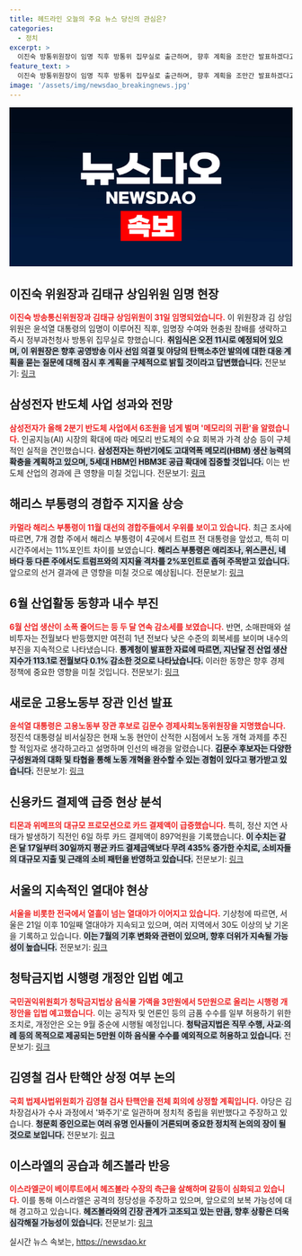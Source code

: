 ```yaml
---
title: 헤드라인 오늘의 주요 뉴스 당신의 관심은?
categories:
  - 정치
excerpt: >
  이진숙 방통위원장이 임명 직후 방통위 집무실로 출근하며, 향후 계획을 조만간 발표하겠다고 밝혔다. 공영방송 이사 선임 및 야당의 탄핵소추안 대응이 주목받고 있다.
feature_text: >
  이진숙 방통위원장이 임명 직후 방통위 집무실로 출근하며, 향후 계획을 조만간 발표하겠다고 밝혔다. 공영방송 이사 선임 및 야당의 탄핵소추안 대응이 주목받고 있다.
image: '/assets/img/newsdao_breakingnews.jpg'
---
```


<p><img src="/assets/img/newsdao_breakingnews.jpg" alt="firstkoreanews 속보" /></p>

<h2 data-ke-size="size26">이진숙 위원장과 김태규 상임위원 임명 현장</h2>

<p data-ke-size="size16"><b><span style="color: #ee2323;">이진숙 방송통신위원장과 김태규 상임위원이 31일 임명되었습니다.</span></b> 이 위원장과 김 상임위원은 윤석열 대통령의 임명이 이루어진 직후, 임명장 수여와 현충원 참배를 생략하고 즉시 정부과천청사 방통위 집무실로 향했습니다. <b><span style="background-color: #21538527;">취임식은 오전 11시로 예정되어 있으며, 이 위원장은 향후 공영방송 이사 선임 의결 및 야당의 탄핵소추안 발의에 대한 대응 계획을 묻는 질문에 대해 잠시 후 계획을 구체적으로 밝힐 것이라고 답변했습니다.</span></b> 전문보기: <a href="https://www.yna.co.kr/view/AKR20240731046000017">링크</a></p>

<h2 data-ke-size="size26">삼성전자 반도체 사업 성과와 전망</h2>

<p data-ke-size="size16"><b><span style="color: #ee2323;">삼성전자가 올해 2분기 반도체 사업에서 6조원을 넘게 벌며 '메모리의 귀환'을 알렸습니다.</span></b> 인공지능(AI) 시장의 확대에 따라 메모리 반도체의 수요 회복과 가격 상승 등이 구체적인 실적을 견인했습니다. <b><span style="background-color: #21538527;">삼성전자는 하반기에도 고대역폭 메모리(HBM) 생산 능력의 확충을 계획하고 있으며, 5세대 HBM인 HBM3E 공급 확대에 집중할 것입니다.</span></b> 이는 반도체 산업의 경과에 큰 영향을 미칠 것입니다. 전문보기: <a href="https://www.yna.co.kr/view/AKR20240731031852003">링크</a></p>

<h2 data-ke-size="size26">해리스 부통령의 경합주 지지율 상승</h2>

<p data-ke-size="size16"><b><span style="color: #ee2323;">카멀라 해리스 부통령이 11월 대선의 경합주들에서 우위를 보이고 있습니다.</span></b> 최근 조사에 따르면, 7개 경합 주에서 해리스 부통령이 4곳에서 트럼프 전 대통령을 앞섰고, 특히 미시간주에서는 11%포인트 차이를 보였습니다. <b><span style="background-color: #21538527;">해리스 부통령은 애리조나, 위스콘신, 네바다 등 다른 주에서도 트럼프와의 지지율 격차를 2%포인트로 좁혀 주목받고 있습니다.</span></b> 앞으로의 선거 결과에 큰 영향을 미칠 것으로 예상됩니다. 전문보기: <a href="https://www.yna.co.kr/view/AKR20240731040000009">링크</a></p>

<h2 data-ke-size="size26">6월 산업활동 동향과 내수 부진</h2>

<p data-ke-size="size16"><b><span style="color: #ee2323;">6월 산업 생산이 소폭 줄어드는 등 두 달 연속 감소세를 보였습니다.</span></b> 반면, 소매판매와 설비투자는 전월보다 반등했지만 여전히 1년 전보다 낮은 수준의 회복세를 보이며 내수의 부진을 지속적으로 나타냈습니다. <b><span style="background-color: #21538527;">통계청이 발표한 자료에 따르면, 지난달 전 산업 생산지수가 113.1로 전월보다 0.1% 감소한 것으로 나타났습니다.</span></b> 이러한 동향은 향후 경제 정책에 중요한 영향을 미칠 것입니다. 전문보기: <a href="https://www.yna.co.kr/view/AKR20240731021551002">링크</a></p>

<h2 data-ke-size="size26">새로운 고용노동부 장관 인선 발표</h2>

<p data-ke-size="size16"><b><span style="color: #ee2323;">윤석열 대통령은 고용노동부 장관 후보로 김문수 경제사회노동위원장을 지명했습니다.</span></b> 정진석 대통령실 비서실장은 현재 노동 현안이 산적한 시점에서 노동 개혁 과제를 추진할 적임자로 생각하고라고 설명하며 인선의 배경을 알렸습니다. <b><span style="background-color: #21538527;">김문수 후보자는 다양한 구성원과의 대화 및 타협을 통해 노동 개혁을 완수할 수 있는 경험이 있다고 평가받고 있습니다.</span></b> 전문보기: <a href="https://www.yna.co.kr/view/AKR20240731060300001">링크</a></p>

<h2 data-ke-size="size26">신용카드 결제액 급증 현상 분석</h2>

<p data-ke-size="size16"><b><span style="color: #ee2323;">티몬과 위메프의 대규모 프로모션으로 카드 결제액이 급증했습니다.</span></b> 특히, 정산 지연 사태가 발생하기 직전인 6일 하루 카드 결제액이 897억원을 기록했습니다. <b><span style="background-color: #21538527;">이 수치는 같은 달 17일부터 30일까지 평균 카드 결제금액보다 무려 435% 증가한 수치로, 소비자들의 대규모 지출 및 근래의 소비 패턴을 반영하고 있습니다.</span></b> 전문보기: <a href="https://www.yna.co.kr/view/AKR20240731033500030">링크</a></p>

<h2 data-ke-size="size26">서울의 지속적인 열대야 현상</h2>

<p data-ke-size="size16"><b><span style="color: #ee2323;">서울을 비롯한 전국에서 열흘이 넘는 열대야가 이어지고 있습니다.</span></b> 기상청에 따르면, 서울은 21일 이후 10일째 열대야가 지속되고 있으며, 여러 지역에서 30도 이상의 낮 기온을 기록하고 있습니다. <b><span style="background-color: #21538527;">이는 7월의 기후 변화와 관련이 있으며, 향후 더위가 지속될 가능성이 높습니다.</span></b> 전문보기: <a href="https://www.yna.co.kr/view/AKR20240731028000530">링크</a></p>

<h2 data-ke-size="size26">청탁금지법 시행령 개정안 입법 예고</h2>

<p data-ke-size="size16"><b><span style="color: #ee2323;">국민권익위원회가 청탁금지법상 음식물 가액을 3만원에서 5만원으로 올리는 시행령 개정안을 입법 예고했습니다.</span></b> 이는 공직자 및 언론인 등의 금품 수수를 일부 허용하기 위한 조치로, 개정안은 오는 9월 중순에 시행될 예정입니다. <b><span style="background-color: #21538527;">청탁금지법은 직무 수행, 사교·의례 등의 목적으로 제공되는 5만원 이하 음식물 수수를 예외적으로 허용하고 있습니다.</span></b> 전문보기: <a href="https://www.yna.co.kr/view/AKR20240731028100001">링크</a></p>

<h2 data-ke-size="size26">김영철 검사 탄핵안 상정 여부 논의</h2>

<p data-ke-size="size16"><b><span style="color: #ee2323;">국회 법제사법위원회가 김영철 검사 탄핵안을 전체 회의에 상정할 계획입니다.</span></b> 야당은 김 차장검사가 수사 과정에서 '봐주기'로 일관하며 정치적 중립을 위반했다고 주장하고 있습니다. <b><span style="background-color: #21538527;">청문회 증인으로는 여러 유명 인사들이 거론되며 중요한 정치적 논의의 장이 될 것으로 보입니다.</span></b> 전문보기: <a href="https://www.yna.co.kr/view/AKR20240730163400001">링크</a></p>

<h2 data-ke-size="size26">이스라엘의 공습과 헤즈볼라 반응</h2>

<p data-ke-size="size16"><b><span style="color: #ee2323;">이스라엘군이 베이루트에서 헤즈볼라 수장의 측근을 살해하며 갈등이 심화되고 있습니다.</span></b> 이를 통해 이스라엘은 공격의 정당성을 주장하고 있으며, 앞으로의 보복 가능성에 대해 경고하고 있습니다. <b><span style="background-color: #21538527;">헤즈볼라와의 긴장 관계가 고조되고 있는 만큼, 향후 상황은 더욱 심각해질 가능성이 있습니다.</span></b> 전문보기: <a href="https://www.yna.co.kr/view/AKR20240731012451108">링크</a></p>
실시간 뉴스 속보는, <a href="https://newsdao.kr" rel="dofollow">https://newsdao.kr</a>


